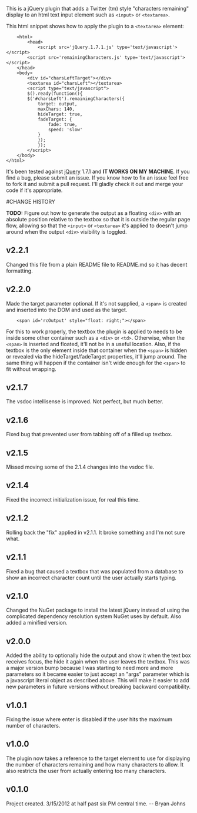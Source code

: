 This is a jQuery plugin that adds a Twitter (tm) style  "characters remaining"
display to an html text input element such as `<input>` or `<textarea>`.

This html snippet shows how to apply the plugin to a `<textarea>` element:

        <html>
            <head>
                <script src='jQuery.1.7.1.js' type='text/javascript'></script>
            <script src='remainingCharacters.js' type='text/javascript'></script>
        </head>
        <body>
            <div id="charsLeftTarget"></div>
            <textarea id="charsLeft"></textarea>
            <script type="text/javascript">
    	    $().ready(function(){
    		$('#charsLeft').remainingCharacters({
    			target: output,
    			maxChars: 140,
    			hideTarget: true,
    			fadeTarget: {
    				fade: true,
    				speed: 'slow'
    			}
    		    });
    	        });
            </script>
        </body>
    </html>
   
It's been tested against [jQuery](http://jquery.com/) 1.7.1 and **IT WORKS ON MY MACHINE**.  If you find a bug, please submit an issue.  If you know how to  fix an issue feel free to  fork it and  submit  a pull request.   I'll gladly check it out and merge your code if it's appropriate.

#CHANGE HISTORY

**TODO:**  Figure out how to generate the output as a floating `<div>` with an absolute position relative to the textbox so that it is outside the regular page flow, allowing so that the `<input>` or `<textarea>` it's applied to doesn't jump around when the output `<div>` visibility is toggled.

v2.2.1
--------
Changed this file from a plain README file to README.md so it has decent formatting.

v2.2.0
--------
Made the target parameter optional.  If it's not supplied, a `<span>` is created
and inserted into the DOM and used as the target.

	    <span id='rcOutput' style="float: right;"></span>

For this to work properly, the textbox the plugin is applied to needs to be inside
some other container such as a `<div>` or `<td>`.  Otherwise, when the `<span>` is
inserted and floated, it'll not be in a useful location.  Also, if the textbox is
the only element inside that container when the `<span>` is hidden or revealed via
the hideTarget/fadeTarget properties, it'll jump around.  The same thing will 
happen if the container isn't wide enough for the `<span>` to fit without wrapping.


v2.1.7
---------
The vsdoc intellisense is improved.  Not perfect, but much better.

v2.1.6
---------
Fixed bug that prevented user from tabbing off of a filled up textbox.

v2.1.5
---------
Missed moving some of the 2.1.4 changes into the vsdoc file.

v2.1.4
---------
Fixed the incorrect initialization issue, for real this time.

v2.1.2
---------
Rolling back the "fix" applied in v2.1.1.  It broke something and I'm not sure
what.

v2.1.1
---------
Fixed a bug that caused a textbox that was populated from a database to show an
incorrect character count until the user actually starts typing.

v2.1.0
---------
Changed the NuGet package to install the latest jQuery  instead  of  using the
complicated dependency resolution system NuGet uses by default.   Also added a
minified version.

v2.0.0
---------
Added the ability to optionally hide the output and show it when the text  box
receives focus, the hide it again when the user leaves the textbox.  This  was
a major version bump because I was starting to need more  and more  parameters
so it became easier to just accept an "args" parameter which is  a  javascript
literal object as described above.   This  will  make  it  easier  to  add new
parameters in future versions without breaking backward compatibility.

v1.0.1
---------
Fixing the issue where enter is disabled  if the user  hits the maximum number
of characters.

v1.0.0
---------
The plugin now takes a reference to the target  element to use for  displaying
the number of characters remaining and how many characters to allow.   It also
restricts the user from actually entering too many characters.

v0.1.0
---------
Project created. 3/15/2012 at half past six PM central time. -- Bryan Johns
